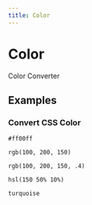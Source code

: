 ```yaml
---
title: Color
---
```


# Color

Color Converter

## Examples

### Convert CSS Color

```
#ff00ff
```

```
rgb(100, 200, 150)
```

```
rgb(100, 200, 150, .4)
```

```
hsl(150 50% 10%)
```

```
turquoise
```